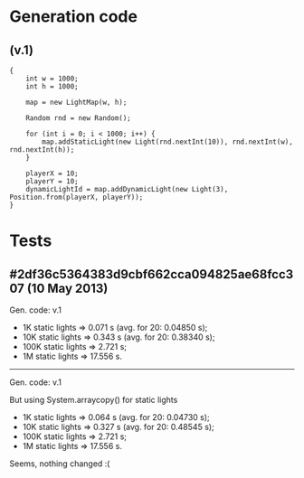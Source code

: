 Generation code
===============

(v.1)
-----

	{
		int w = 1000;
		int h = 1000;

		map = new LightMap(w, h);

		Random rnd = new Random();

		for (int i = 0; i < 1000; i++) {
			map.addStaticLight(new Light(rnd.nextInt(10)), rnd.nextInt(w), rnd.nextInt(h));
		}

		playerX = 10;
		playerY = 10;
		dynamicLightId = map.addDynamicLight(new Light(3), Position.from(playerX, playerY));
	}

Tests
=====

#2df36c5364383d9cbf662cca094825ae68fcc307 (10 May 2013)
-------------------------------------------------------

Gen. code: v.1

  - 1K static lights => 0.071 s (avg. for 20: 0.04850 s);
  - 10K static lights => 0.343 s (avg. for 20: 0.38340 s);
  - 100K static lights => 2.721 s;
  - 1M static lights => 17.556 s.


--------------------------------------------------------

Gen. code: v.1

But using System.arraycopy() for static lights

  - 1K static lights => 0.064 s (avg. for 20: 0.04730 s);
  - 10K static lights => 0.327 s (avg. for 20: 0.48545 s);
  - 100K static lights => 2.721 s;
  - 1M static lights => 17.556 s.

Seems, nothing changed :(